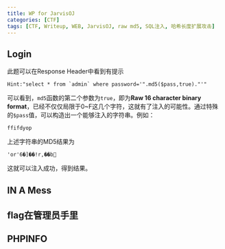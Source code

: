 ```yaml
---
title: WP for JarvisOJ
categories: [CTF]
tags: [CTF, Writeup, WEB, JarvisOJ, raw md5, SQL注入, 哈希长度扩展攻击]
---
```


## Login

此题可以在Response Header中看到有提示

	Hint:"select * from `admin` where password='".md5($pass,true)."'"
可以看到，`md5`函数的第二个参数为`true`，即为**Raw 16 character binary format**，已经不仅仅局限于0~F这几个字符，这就有了注入的可能性。通过特殊的`$pass`值，可以构造出一个能够注入的字符串。例如：

	ffifdyop
上述字符串的MD5结果为

	'or'6�]��!r,��b
这就可以注入成功，得到结果。



## IN A Mess



## flag在管理员手里



## PHPINFO





